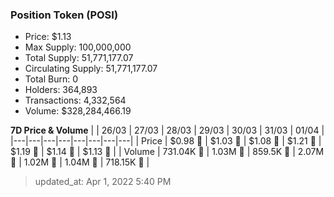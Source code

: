 
  ### Position Token (POSI)
  - Price: $1.13
  - Max Supply: 100,000,000
  - Total Supply: 51,771,177.07
  - Circulating Supply: 51,771,177.07
  - Total Burn: 0
  - Holders: 364,893
  - Transactions: 4,332,564
  - Volume: $328,284,466.19

  **7D Price & Volume**
  | | 26&#x2F;03 | 27&#x2F;03 | 28&#x2F;03 | 29&#x2F;03 | 30&#x2F;03 | 31&#x2F;03 | 01&#x2F;04 |
  |---|---|---|---|---|---|---|---|
  | Price | $0.98 🔻 | $1.03 🚀 | $1.08 🚀 | $1.21 🚀 | $1.19 🔻 | $1.14 🔻 | $1.13 🔻 |
  | Volume | 731.04K 🔻 | 1.03M 🚀 | 859.5K 🔻 | 2.07M 🚀 | 1.02M 🔻 | 1.04M 🚀 | 718.15K 🔻 |

  > updated_at: Apr 1, 2022 5:40 PM
